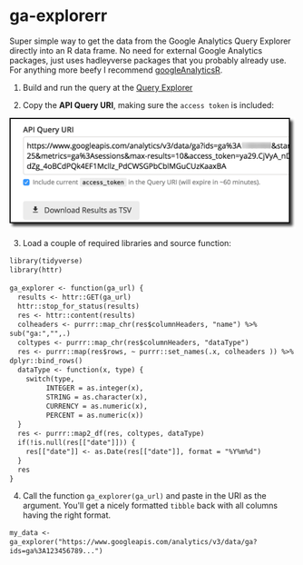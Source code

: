 # ga-explorerr

Super simple way to get the data from the Google Analytics Query Explorer directly into an R data frame. No need for external Google Analytics packages, just uses hadleyverse packages that you probably already use. For anything more beefy I recommend [googleAnalyticsR](https://github.com/MarkEdmondson1234/googleAnalyticsR).

1) Build and run the query at the [Query Explorer](https://ga-dev-tools.appspot.com/query-explorer/)

2) Copy the **API Query URI**, making sure the `access token` is included:

![GA Explorer](R/ga_explorer.png)

3) Load a couple of required libraries and source function:

```{r}
library(tidyverse)
library(httr)

ga_explorer <- function(ga_url) {
  results <- httr::GET(ga_url)
  httr::stop_for_status(results)
  res <- httr::content(results)
  colheaders <- purrr::map_chr(res$columnHeaders, "name") %>% sub("ga:","",.)
  coltypes <- purrr::map_chr(res$columnHeaders, "dataType")
  res <- purrr::map(res$rows, ~ purrr::set_names(.x, colheaders )) %>% dplyr::bind_rows()
  dataType <- function(x, type) {
    switch(type,
         INTEGER = as.integer(x),
         STRING = as.character(x),
         CURRENCY = as.numeric(x),
         PERCENT = as.numeric(x))
  }
  res <- purrr::map2_df(res, coltypes, dataType)
  if(!is.null(res[["date"]])) {
    res[["date"]] <- as.Date(res[["date"]], format = "%Y%m%d")
  }
  res
}
```

4) Call the function `ga_explorer(ga_url)` and paste in the URI as the argument. You'll get a nicely formatted `tibble` back with all columns having the right format.

```{r}
my_data <- ga_explorer("https://www.googleapis.com/analytics/v3/data/ga?ids=ga%3A123456789...")
```